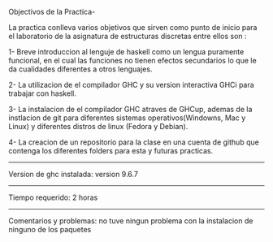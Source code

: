 Objectivos de la Practica-

La practica conlleva varios objetivos que sirven como punto de inicio para el laboratorio de la asignatura de estructuras discretas entre ellos son :

1- Breve introduccion al lenguje de haskell como un lengua puramente funcional, en el cual las funciones no tienen efectos secundarios lo que le da cualidades diferentes a otros lenguajes.

2- La utilizacion de el compilador GHC y su version interactiva GHCi para trabajar con haskell.

3- La instalacion de el compilador GHC atraves de GHCup, ademas de la instlacion de git para diferentes sistemas operativos(Windowns, Mac y Linux) y diferentes distros de linux (Fedora y Debian).

4- La creacion de un repositorio para la clase en una cuenta de github que contenga los diferentes folders para esta y futuras practicas.

------------------------------------------------------------------------------

Version de ghc instalada: version 9.6.7

------------------------------------------------------------------------------

Tiempo requerido: 2 horas

------------------------------------------------------------------------------

Comentarios y problemas: no tuve ningun problema con la instalacion de ninguno de los paquetes